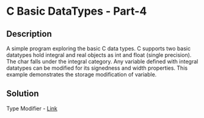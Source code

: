 # C Basic DataTypes - Part-4

## Description

A simple program exploring the basic C data types. 
C supports two basic datatypes hold integral and real objects as int and float (single precision). 
The char falls under the integral category. 
Any variable defined with integral datatypes can be modified for its signedness and width properties. 
This example demonstrates the storage modification of variable.

## Solution

Type Modifier - [Link](https://github.com/rammya29/Emertxe-Internship/blob/main/Advanced%20-%20C/Sample%20Programs/Chapter-1%20:%20%20Basic%20Refresher/Program-9%20:%20Basic%20DataTypes%20-P4/type_modifiers3.c)
